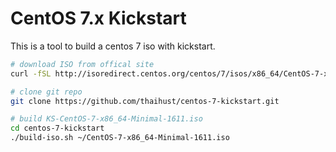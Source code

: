 # CentOS 7.x Kickstart

This is a tool to build a centos 7 iso with kickstart.

```bash
# download ISO from offical site
curl -fSL http://isoredirect.centos.org/centos/7/isos/x86_64/CentOS-7-x86_64-Minimal-1611.iso -o ~/CentOS-7-x86_64-Minimal-1611.iso

# clone git repo
git clone https://github.com/thaihust/centos-7-kickstart.git

# build KS-CentOS-7-x86_64-Minimal-1611.iso
cd centos-7-kickstart
./build-iso.sh ~/CentOS-7-x86_64-Minimal-1611.iso
```

